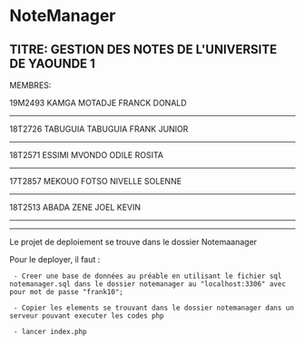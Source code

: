 # NoteManager

  TITRE: GESTION DES NOTES DE L'UNIVERSITE DE YAOUNDE 1
-----------------------------------------------------------------------------

MEMBRES: 
  
  19M2493            KAMGA MOTADJE FRANCK DONALD
  _______________________________________________________
  
  18T2726            TABUGUIA TABUGUIA FRANK JUNIOR
  ______________________________________________________ 
  
  18T2571            ESSIMI MVONDO ODILE ROSITA
  _______________________________________________________
   
  17T2857            MEKOUO FOTSO NIVELLE SOLENNE
  _______________________________________________________
   
  18T2513            ABADA ZENE JOEL KEVIN
  _______________________________________________________
  
 
 ---------------------------------------------------------------------------------------
 
 Le projet de deploiement se trouve dans le dossier Notemaanager
 
 Pour le deployer, il faut : 

     - Creer une base de données au préable en utilisant le fichier sql notemanager.sql dans le dossier notemanager au "localhost:3306" avec pour mot de passe "frank10";

     - Copier les elements se trouvant dans le dossier notemanager dans un serveur pouvant executer les codes php

     - lancer index.php


